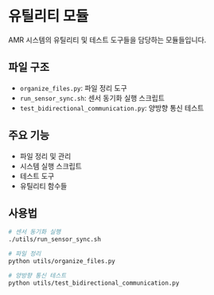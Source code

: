 # 유틸리티 모듈

AMR 시스템의 유틸리티 및 테스트 도구들을 담당하는 모듈들입니다.

## 파일 구조

- `organize_files.py`: 파일 정리 도구
- `run_sensor_sync.sh`: 센서 동기화 실행 스크립트
- `test_bidirectional_communication.py`: 양방향 통신 테스트

## 주요 기능

- 파일 정리 및 관리
- 시스템 실행 스크립트
- 테스트 도구
- 유틸리티 함수들

## 사용법

```bash
# 센서 동기화 실행
./utils/run_sensor_sync.sh

# 파일 정리
python utils/organize_files.py

# 양방향 통신 테스트
python utils/test_bidirectional_communication.py
``` 